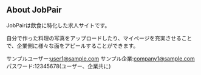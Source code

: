 ## About JobPair

JobPairは飲食に特化した求人サイトです。

自分で作った料理の写真をアップロードしたり、マイページを充実させることで、企業側に様々な面をアピールすることができます。

サンプルユーザー:user1@sample.com
サンプル企業:company1@sample.com
パスワード:12345678(ユーザー、企業共に)